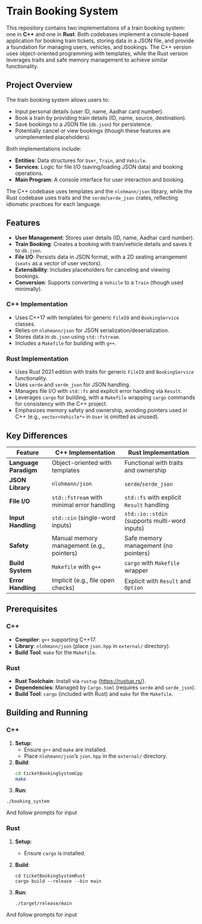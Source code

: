 # Train Booking System

This repository contains two implementations of a train booking system: one in **C++** and one in **Rust**. Both codebases implement a console-based application for booking train tickets, storing data in a JSON file, and provide a foundation for managing users, vehicles, and bookings. The C++ version uses object-oriented programming with templates, while the Rust version leverages traits and safe memory management to achieve similar functionality.

## Project Overview

The train booking system allows users to:
- Input personal details (user ID, name, Aadhar card number).
- Book a train by providing train details (ID, name, source, destination).
- Save bookings to a JSON file (`db.json`) for persistence.
- Potentially cancel or view bookings (though these features are unimplemented placeholders).

Both implementations include:
- **Entities**: Data structures for `User`, `Train`, and `Vehicle`.
- **Services**: Logic for file I/O (saving/loading JSON data) and booking operations.
- **Main Program**: A console interface for user interaction and booking.

The C++ codebase uses templates and the `nlohmann/json` library, while the Rust codebase uses traits and the `serde`/`serde_json` crates, reflecting idiomatic practices for each language.


## Features

- **User Management**: Stores user details (ID, name, Aadhar card number).
- **Train Booking**: Creates a booking with train/vehicle details and saves it to `db.json`.
- **File I/O**: Persists data in JSON format, with a 2D seating arrangement (`seats` as a vector of user vectors).
- **Extensibility**: Includes placeholders for canceling and viewing bookings.
- **Conversion**: Supports converting a `Vehicle` to a `Train` (though used minimally).

### C++ Implementation
- Uses C++17 with templates for generic `FileIO` and `BookingService` classes.
- Relies on `nlohmann/json` for JSON serialization/deserialization.
- Stores data in `db.json` using `std::fstream`.
- Includes a `Makefile` for building with `g++`.

### Rust Implementation
- Uses Rust 2021 edition with traits for generic `FileIO` and `BookingService` functionality.
- Uses `serde` and `serde_json` for JSON handling.
- Manages file I/O with `std::fs` and explicit error handling via `Result`.
- Leverages `cargo` for building, with a `Makefile` wrapping `cargo` commands for consistency with the C++ project.
- Emphasizes memory safety and ownership, avoiding pointers used in C++ (e.g., `vector<Vehicle*>` in `User` is omitted as unused).

## Key Differences

| Feature                | C++ Implementation                          | Rust Implementation                          |
|------------------------|---------------------------------------------|---------------------------------------------|
| **Language Paradigm**  | Object-oriented with templates              | Functional with traits and ownership        |
| **JSON Library**       | `nlohmann/json`                            | `serde`/`serde_json`                        |
| **File I/O**           | `std::fstream` with minimal error handling  | `std::fs` with explicit `Result` handling   |
| **Input Handling**     | `std::cin` (single-word inputs)            | `std::io::stdin` (supports multi-word inputs) |
| **Safety**             | Manual memory management (e.g., pointers)   | Safe memory management (no pointers)        |
| **Build System**       | `Makefile` with `g++`                      | `cargo` with `Makefile` wrapper             |
| **Error Handling**     | Implicit (e.g., file open checks)          | Explicit with `Result` and `Option`         |

## Prerequisites

### C++
- **Compiler**: `g++` supporting C++17.
- **Library**: `nlohmann/json` (place `json.hpp` in `external/` directory).
- **Build Tool**: `make` for the `Makefile`.

### Rust
- **Rust Toolchain**: Install via `rustup` (https://rustup.rs/).
- **Dependencies**: Managed by `Cargo.toml` (requires `serde` and `serde_json`).
- **Build Tool**: `cargo` (included with Rust) and `make` for the `Makefile`.

## Building and Running

### C++
1. **Setup**:
   - Ensure `g++` and `make` are installed.
   - Place `nlohmann/json`’s `json.hpp` in the `external/` directory.
2. **Build**:
   ```bash
   cd ticketBookingSystemCpp
   make
   ```
3. **Run**:
```
./booking_system
```
And follow prompts for input

### Rust
1. **Setup**:
   - Ensure `cargo` is installed.

2. **Build**:
   ```
   cd ticketBookingSystemRust
   cargo build --release --bin main
   ```

3. **Run**:
   ```
   ./target/release/main
   ```
And follow prompts for input
